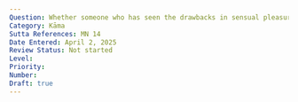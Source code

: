 ```yaml
---
Question: Whether someone who has seen the drawbacks in sensual pleasures can still be attracted to them?
Category: Kāma
Sutta References: MN 14
Date Entered: April 2, 2025
Review Status: Not started
Level: 
Priority: 
Number: 
Draft: true
---
```

